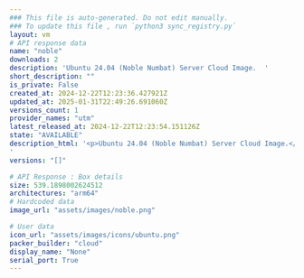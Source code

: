 ```yaml
---
### This file is auto-generated. Do not edit manually.
### To update this file , run `python3 sync_registry.py`
layout: vm
# API response data
name: "noble"
downloads: 2
description: 'Ubuntu 24.04 (Noble Numbat) Server Cloud Image.  '
short_description: ""
is_private: False
created_at: 2024-12-22T12:23:36.427921Z
updated_at: 2025-01-31T22:49:26.691060Z
versions_count: 1
provider_names: "utm"
latest_released_at: 2024-12-22T12:23:54.151126Z
state: "AVAILABLE"
description_html: '<p>Ubuntu 24.04 (Noble Numbat) Server Cloud Image.</p>
'
versions: "[]"

# API Response : Box details
size: 539.1898002624512
architectures: "arm64"
# Hardcoded data
image_url: "assets/images/noble.png"

# User data
icon_url: "assets/images/icons/ubuntu.png"
packer_builder: "cloud"
display_name: "None"
serial_port: True
---
```

